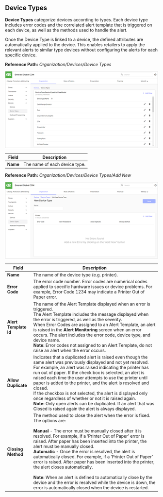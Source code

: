 ## Device Types

**Device Types** categorize devices according to types.  Each device type includes error codes and the correlated alert template that is triggered on each device, as well as the methods used to handle the alert.

Once the Device Type is linked to a device, the defined attributes are automatically applied to the device. This enables retailers to apply the relevant alerts to similar type devices without configuring the alerts for each specific device.

**Reference Path:** *Organization/Devices/Device Types*

![Device Types Screen](/Images/DeviceTypesScreen.png)

|**Field**|**Description**|
|---------|----------|
|**Name**|The name of each device type.|

**Reference Path:** *Organization/Devices/Device Types/Add New*

![Device Types Form](/Images/DeviceTypesForm.png)

|**Field**|**Description**|
|---------|----------|
|**Name**|The name of the device type (e.g. printer).|
|**Error Code**|The error code number. Error codes are numerical codes applied to specific hardware issues or device problems. For example, Error Code 1234 may indicate a Printer Out of Paper error.|
|**Alert Template Id**|The name of the Alert Template displayed when an error is triggered.<br>The Alert Template includes the message displayed when the error is triggered, as well as the severity.<br>When Error Codes are assigned to an Alert Template, an alert is raised in the **Alert Monitoring** screen when an error occurs. The alert includes the error code, device type, and device name.<br>**Note:** Error codes not assigned to an Alert Template, do not raise an alert when the error occurs.|
|**Allow Duplicate**|Indicates that a duplicated alert is raised even though the same alert was previously displayed and not yet resolved. For example, an alert was raised indicating the printer has run out of paper. If the check box is selected, an alert is raised each time the user attempts to use the printer until paper is added to the printer, and the alert is resolved and closed.<br>If the checkbox is not selected, the alert is displayed only once regardless of whether or not it is raised again.<br>**Note:** Only open alerts can be duplicated. If an alert that was Closed is raised again the alert is always displayed.|
|**Closing Method**|The method used to close the alert when the error is fixed.<br>The options are:<BR><BR>**Manual** - The error must be manually closed after it is resolved. For example, if a ‘Printer Out of Paper’ error is raised. After paper has been inserted into the printer, the alert must be manually closed.<BR>**Automatic** - Once the error is resolved, the alert is automatically closed. For example, if a ‘Printer Out of Paper’ error is raised. After paper has been inserted into the printer, the alert closes automatically.<BR><BR>**Note:** When an alert is defined to automatically close by the device and the error is resolved while the device is down, the error is automatically closed when the device is restarted.|